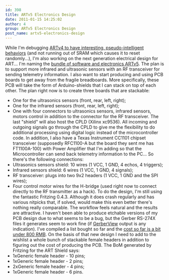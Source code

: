 ```yaml
---
id: 398
title: ARTv5 Electronics Design
date: 2011-01-15 14:25:02
author: 4
group: ARTv5 Electronics Design
post_name: artv5-electronics-design
---
```


While I'm debugging [ARTv4 to have interesting, pseudo-intelligent behaviors](https://github.com/rngadam/ART/tree/master/ART%5FControl4) (and not running out of SRAM which causes it to reset randomly...), I'm also working on the next generation electrical design for ART... I'm naming the [bundle of software and electronics ARTv5](https://github.com/rngadam/ART/tree/master/ART5). The plan is to support more infrared and ultrasonic sensors with an RF transceiver for sending telemetry information. I also want to start producing and using PCB boards to get away from the fragile breadboards. More specifically, these PCB will take the form of Arduino-shields that I can stack on top of each other. The plan right now is to create three boards that are stackable:
* One for the ultrasonics sensors (front, rear, left, right);
* One for the infrared sensors (front, rear, left, right);
* One with four connectors to ultrasonics sensors, infrared sensors, motors control in addition to the connector for the RF transceiver.
The last "shield" will also host the CPLD (Xilinx xc9536). All incoming and outgoing signals go through the CPLD to give me the flexibility to do additional processing using digital logic instead of the microcontroller code. In addition, I also have a Texas Instrument CC1101 chipset transceiver (supposedly RFC1100-A but the board they sent me has FT1100A-100) with Power Amplifier that I'm adding so that the Microcontroller can send back telemetry information to the PC... So there's the following connections:
* Ultrasonics sensors shield: 10 wires (1 VCC, 1 GND, 4 echos, 4 triggers);
* Infrared sensors shield: 6 wires (1 VCC, 1 GND, 4 signals);
* RF transceiver: plugs into two 9x2 headers (1 VCC, 1 GND and the SPI wires);
* Four control motor wires for the H-bridge (used right now to connect directly to the RF transmitter as a hack).
To do the design, I'm still using the fantastic Fritzing 0.4.3. Although it does crash regularly and has various nitpicks that, if solved, would make this even better there's nothing really comparable. The workflow feels natural and the results are attractive. I haven't been able to produce etchable versions of my PCB design due to what seems to be a bug, but the Gerber RS-274X files it generates seem to work fine (if [GerberView](http://www.acebus.com/GerberView.htm) output is any indication). I've compiled a list bought so far and the [cost so far is a bit under 800 RMB](https://github.com/rngadam/ART/blob/master/ART5/BOM.pdf). On the basis of that new design I need to add to the wishlist a whole bunch of stackable female headers in addition to figuring out the cost of producing the PCB. The BoM generated by Fritzing for the ART Shield says:
* 1xGeneric female header - 10 pins;
* 1xGeneric female header - 2 pins;
* 2xGeneric female header - 4 pins;
* 1xGeneric female header - 6 pins.